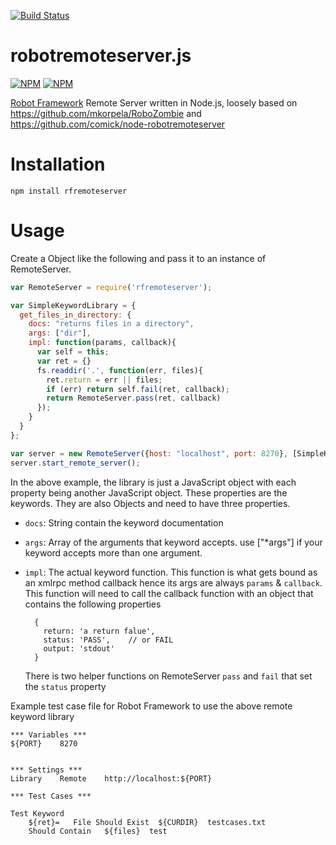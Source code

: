 [![Build Status](https://travis-ci.org/bulkan/robotremoteserver.js.png?branch=master)](https://travis-ci.org/bulkan/robotremoteserver.js)

robotremoteserver.js
====================

[![NPM](https://nodei.co/npm/rfremoteserver.png)](https://nodei.co/npm/rfremoteserver/) [![NPM](https://nodei.co/npm-dl/rfremoteserver.png?months=6)](https://nodei.co/npm/rfremoteserver/)

[Robot Framework](http://robotframework.googlecode.com/hg/) Remote Server written in Node.js, loosely based on https://github.com/mkorpela/RoboZombie and https://github.com/comick/node-robotremoteserver

Installation
============

`npm install rfremoteserver`


Usage
=====

Create a Object like the following and pass it to an instance of RemoteServer. 

```javascript
var RemoteServer = require('rfremoteserver');

var SimpleKeywordLibrary = {
  get_files_in_directory: {
    docs: "returns files in a directory",
    args: ["dir"],
    impl: function(params, callback){
      var self = this;
      var ret = {}
      fs.readdir('.', function(err, files){
        ret.return = err || files;
        if (err) return self.fail(ret, callback);
        return RemoteServer.pass(ret, callback)
      });
    }
  }
};

var server = new RemoteServer({host: "localhost", port: 8270}, [SimpleKeywordLibrary]);
server.start_remote_server();
```

In the above example, the library is just a JavaScript object with each property being another JavaScript object. These properties are the keywords. 
They are also Objects and need to have three properties. 

* `docs`: String contain the keyword documentation
* `args`: Array of the arguments that keyword accepts. use ["\*args"] if your keyword accepts more than one argument.
* `impl`: The actual keyword function. This function is what gets bound as an xmlrpc method callback hence its args are always `params` & `callback`. This function will need to call the callback function with an object that contains the following properties

        { 
          return: 'a return falue',
          status: 'PASS',    // or FAIL
          output: 'stdout'
        }

  There is two helper functions on RemoteServer `pass` and `fail` that set the `status` property

Example test case file for Robot Framework to use the above remote keyword library

```
*** Variables ***
${PORT}    8270


*** Settings ***
Library    Remote    http://localhost:${PORT}

*** Test Cases ***

Test Keyword
    ${ret}=   File Should Exist  ${CURDIR}  testcases.txt
    Should Contain   ${files}  test
```
